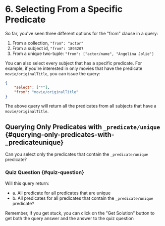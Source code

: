# 6. Selecting From a Specific Predicate

So far, you've seen three different options for the "from" clause in a query:

1. From a collection, `"from": "actor"`
2. From a subject id, `"from": 1893207`
3. From a unique two-tuple: `"from": ["actor/name", "Angelina Jolie"]`

You can also select every subject that has a specific predicate. For example, if you're interested in only movies that have the predicate `movie/originalTitle`, you can issue the query:

```json
{
    "select": ["*"],
    "from": "movie/originalTitle"
}
```

The above query will return all the predicates from all subjects that have a `movie/originalTitle`.

## Querying Only Predicates with `_predicate/unique` {#querying-only-predicates-with-_predicateunique}

Can you select only the predicates that contain the `_predicate/unique` predicate?

### Quiz Question {#quiz-question}

Will this query return:

- a. All predicate for all predicates that are unique
- b. All predicates for all predicates that contain the `_predicate/unique` predicate?

Remember, if you get stuck, you can click on the "Get Solution" button to get both the query answer and the answer to the quiz question
